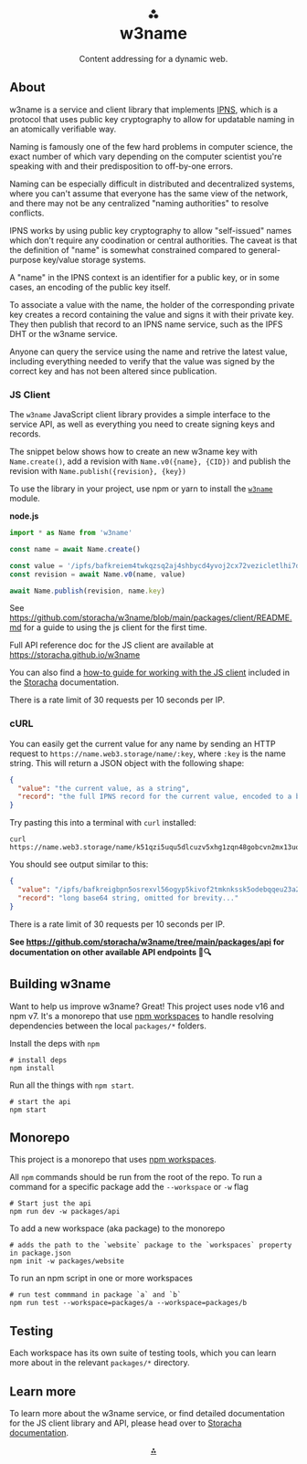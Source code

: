 <h1 align="center">⁂<br/>w3name</h1>
<p align="center">Content addressing for a dynamic web.</p>

## About

w3name is a service and client library that implements [IPNS](https://docs.ipfs.io/concepts/ipns/), which is a protocol that uses public key cryptography to allow for updatable naming in an atomically verifiable way. 

Naming is famously one of the few hard problems in computer science, the exact number of which vary depending on the computer scientist you're speaking with and their predisposition to off-by-one errors.

Naming can be especially difficult in distributed and decentralized systems, where you can't assume that everyone has the same view of the network, and there may not be any centralized "naming authorities" to resolve conflicts.

IPNS works by using public key cryptography to allow "self-issued" names which don't require any coodination or central authorities. The caveat is that the definition of "name" is somewhat constrained compared to general-purpose key/value storage systems. 

A "name" in the IPNS context is an identifier for a public key, or in some cases, an encoding of the public key itself. 

To associate a value with the name, the holder of the corresponding private key creates a record containing the value and signs it with their private key. They then publish that record to an IPNS name service, such as the IPFS DHT or the w3name service.

Anyone can query the service using the name and retrive the latest value, including everything needed to verify that the value was signed by the correct key and has not been altered since publication.

<!-- TODO: include website readme once it has some content -->

### JS Client

The `w3name` JavaScript client library provides a simple interface to the service API, as well as everything you need to create signing keys and records.

The snippet below shows how to create an new w3name key with `Name.create()`, add a revision with `Name.v0({name}, {CID})` and publish the revision with `Name.publish({revision}, {key})`

To use the library in your project, use npm or yarn to install the [`w3name`](https://www.npmjs.com/package/w3name) module.

**node.js**
```js
import * as Name from 'w3name'

const name = await Name.create()

const value = '/ipfs/bafkreiem4twkqzsq2aj4shbycd4yvoj2cx72vezicletlhi7dijjciqpui'
const revision = await Name.v0(name, value)

await Name.publish(revision, name.key)
```

See https://github.com/storacha/w3name/blob/main/packages/client/README.md for a guide to using the js client for the first time.

Full API reference doc for the JS client are available at https://storacha.github.io/w3name

You can also find a [how-to guide for working with the JS client](https://docs.storacha.network/how-to/w3name/) included in the [Storacha](https://storacha.network) documentation.

There is a rate limit of 30 requests per 10 seconds per IP.

### cURL

You can easily get the current value for any name by sending an HTTP request to `https://name.web3.storage/name/:key`, where `:key` is the name string. This will return a JSON object with the following shape:

```json
{
  "value": "the current value, as a string",
  "record": "the full IPNS record for the current value, encoded to a binary form and base64pad encoded"
}
```

Try pasting this into a terminal with `curl` installed:

```shell
curl https://name.web3.storage/name/k51qzi5uqu5dlcuzv5xhg1zqn48gobcvn2mx13uoig7zfj8rz6zvqdxsugka9z
```

You should see output similar to this:

```json
{
  "value": "/ipfs/bafkreigbpn5osrexvl56ogyp5kivof2tmknkssk5odebqqeu23a22bcntu",
  "record": "long base64 string, omitted for brevity..."
}
```

There is a rate limit of 30 requests per 10 seconds per IP.

**See https://github.com/storacha/w3name/tree/main/packages/api for documentation on other available API endpoints 📖🔍**

<!-- TODO: add link to swagger api docs once published -->

## Building w3name

Want to help us improve w3name? Great! This project uses node v16 and npm v7. It's a monorepo that use [npm workspaces](https://docs.npmjs.com/cli/v7/using-npm/workspaces) to handle resolving dependencies between the local `packages/*` folders.

Install the deps with `npm`

```console
# install deps
npm install
```

Run all the things with `npm start`.

```console
# start the api
npm start
```

## Monorepo

This project is a monorepo that uses [npm workspaces](https://docs.npmjs.com/cli/v7/using-npm/workspaces).

All `npm` commands should be run from the root of the repo. To run a command for a specific package add the `--workspace` or `-w` flag

```console
# Start just the api
npm run dev -w packages/api
```

To add a new workspace (aka package) to the monorepo

```console
# adds the path to the `website` package to the `workspaces` property in package.json
npm init -w packages/website
```

To run an npm script in one or more workspaces

```console
# run test commmand in package `a` and `b`
npm run test --workspace=packages/a --workspace=packages/b
```

## Testing

Each workspace has its own suite of testing tools, which you can learn more about in the relevant `packages/*` directory.

## Learn more

To learn more about the w3name service, or find detailed documentation for the JS client library and API, please head over to [Storacha documentation](https://docs.storacha.network/how-to/w3name/).


<p align="center">
  <a href="https://docs.storacha.network/how-to/w3name/">⁂</a>
</p>
